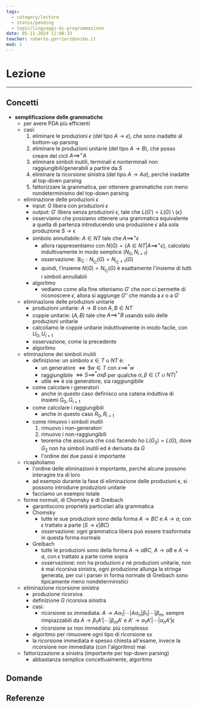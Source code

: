 ```yaml
---
tags:
  - category/lecture
  - status/pending
  - topic/linguaggi-di-programmazione
date: 05-11-2024 11:08:33
teacher: roberto.gorrieri@unibo.it
mod: 1
---
```

# Lezione
---
## Concetti
- **semplificazione delle grammatiche**
	- per avere PDA più efficienti
	- casi:
		1. eliminare le produzioni $\epsilon$ (del tipo $A \to \epsilon$), che sono inadatte al bottom-up parsing
		2. eliminare le produzioni unitarie (del tipo $A \to B$), che posso creare del cicli $A \implies^{+} A$
		3. eliminare simboli inutili, terminali e nonterminali non raggiungibili/generabili a partire da $S$
		4. eliminare la ricorsione sinistra (del tipo $A \to A \alpha$), perché inadatte al top-down parsing
		5. fattorizzare la grammatica, per ottenere grammatiche con meno nondeterminismo del top-down parsing
	- eliminazione delle produzioni $\epsilon$
		- input: $G$ libera con produzioni $\epsilon$
		- output: $G'$ libera senza produzioni $\epsilon$, tale che $L(G') = L(G) \setminus \{\epsilon\}$
		- osserviamo che possiamo ottenere una grammatica equivalente a quella di partenza introducendo una produzione $\epsilon$ alla sola produzione $S \to \epsilon$
		- simbolo annullabile: $A \in NT$ tale che $A \implies^{+} \epsilon$
			- allora rappresentiamo con $N(G) = \{A \in NT | A \implies^{+} \epsilon\}$, calcolato induttivamente in modo semplice ($N_{0}, N_{i+1}$)
			- osservazione: $\exists i_{C} : N_{i_{C}}(G) = N_{i_{C}+1}(G)$
			- quindi, l'insieme $N(G) = N_{i_{C}}(G)$ è esattamente l'insieme di tutti i simboli annullabili
		- algoritmo
			- vediamo come alla fine otteniamo $G'$ che non ci permette di riconoscere $\epsilon$, allora si aggiunge $G''$ che manda a $\epsilon$ o a $G'$
	- eliminazione delle produzioni unitarie
		- produzioni unitarie: $A \to B$ con $A, B \in NT$
		- coppie unitarie: $(A, B)$ tale che $A \implies^{+} B$ usando solo delle produzioni unitarie
		- calcoliamo le coppie unitarie induttivamente in modo facile, con $U_{0}, U_{i+1}$
		- osservazione, come la precedente
		- algoritmo
	- eliminazione dei simboli inutili
		- definizione: un simbolo $x \in T \cup NT$ è:
			- un generatore $\iff \exists w \in T$ con $x \implies^{*} w$
			- raggiungibile $\iff S \implies^{*} \alpha x \beta$ per qualche $\alpha, \beta \in (T \cup NT)^{*}$
			- utile $\iff$ è sia generatore, sia raggiungibile
		- come calcolare i generatori
			- anche in questo caso definisco una catena induttiva di insiemi $G_{0}, G_{i+1}$
		- come calcolare i raggiungibili
			- anche in questo caso $R_{0}, R_{i+1}$
		- come rimuovo i simboli inutili
			1. rimuovo i non-generatori
			2. rimuovo i non-raggiungibili
			- teorema che assicura che così facendo ho $L(G_{2}) = L(G)$, dove $G_{2}$ non ha simboli inutili ed è derivata da $G$
			- l'ordine dei due passi è importante
	- ricapitoliamo
		- l'ordine delle eliminazioni è importante, perché alcune possono interagire tra di loro
		- ad esempio durante la fase di eliminazione delle produzioni $\epsilon$, si possono introdurre produzioni unitarie
		- facciamo un esempio totale
	- forme normali, di Chomsky e di Greibach
		- garantiscono proprietà particolari alla grammatica
		- Chomsky
			- tutte le sue produzioni sono della forma $A \to BC$ e $A \to a$, con $\epsilon$ trattato a parte ($S \to \epsilon | BC$)
			- osservazione: ogni grammatica libera può essere trasformata in questa forma normale
		- Greibach
			- tutte le produzioni sono della forma $A \to aBC$, $A \to aB$ e $A \to a$, con $\epsilon$ trattato a parte come sopra
			- osservazione: non ha produzioni $\epsilon$ né produzioni unitarie, non è mai ricorsiva sinistra, ogni produzione allunga la stringa generata, per cui i parser in forma normale di Greibach sono tipicamente meno nondeterministici
	- eliminazione ricorsione sinistra
		- produzione ricorsiva
		- definizione $G$ ricorsiva sinistra
		- casi:
			- ricorsione sx immediata: $A \to A\alpha_{1}| \cdots | A\alpha_{n}| \beta_{1} | \cdots | \beta_{m}$, sempre rimpiazzabili da $A \to \beta_{1}A'|\cdots|\beta_{m}A'$ e $A' \to \alpha_{1}A'|\cdots|\alpha_{n}A'|\epsilon$
			- ricorsione sx non immediata: più complesso
		- algoritmo per rimuovere ogni tipo di ricorsione sx
		- la ricorsione immediata è spesso chiesta all'esame, invece la ricorsione non immediata (con l'algoritmo) mai
	- fattorizzazione a sinistra (importante per top-down parsing)
		- abbastanza semplice concettualmente, algoritmo

## Domande

## Referenze

